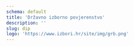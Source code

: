 ```yaml
---
schema: default
title: 'Državno izborno povjerenstvo'
description: ''
slug: dip
logo: 'https://www.izbori.hr/site/img/grb.png'
---
```

